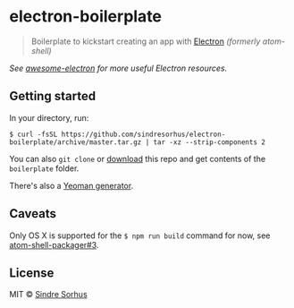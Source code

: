 # electron-boilerplate

> Boilerplate to kickstart creating an app with [Electron](https://github.com/atom/electron) *(formerly atom-shell)*

*See [awesome-electron](https://github.com/sindresorhus/awesome-electron) for more useful Electron resources.*


## Getting started

In your directory, run:

```
$ curl -fsSL https://github.com/sindresorhus/electron-boilerplate/archive/master.tar.gz | tar -xz --strip-components 2
```

You can also `git clone` or [download](https://github.com/sindresorhus/electron-boilerplate/archive/master.zip) this repo and get contents of the `boilerplate` folder.

There's also a [Yeoman generator](https://github.com/sindresorhus/generator-electron).


## Caveats

Only OS X is supported for the `$ npm run build` command for now, see [atom-shell-packager#3](https://github.com/maxogden/atom-shell-packager/issues/3).


## License

MIT © [Sindre Sorhus](http://sindresorhus.com)
